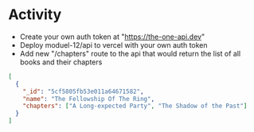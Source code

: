 # Activity

- Create your own auth token at "https://the-one-api.dev"
- Deploy moduel-12/api to vercel with your own auth token
- Add new "/chapters" route to the api that would return the list of all books and their chapters

```json
[
  {
    "_id": "5cf5805fb53e011a64671582",
    "name": "The Fellowship Of The Ring",
    "chapters": ["A Long-expected Party", "The Shadow of the Past"]
  }
]
```
